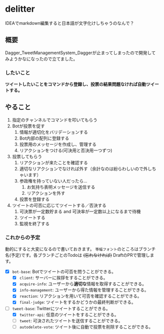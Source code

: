 # delitter

IDEAでmarkdown編集すると日本語が文字化けしちゃうのなんで？

## 概要

Dagger_TweetManagementSystem_Daggerが止まってしまったので開発してみようかなになったので立てました。

### したいこと

**ツイートしたいことをコマンドから登録し、投票の結果問題なければ自動ツイートする。**

## やること

1. 指定のチャンネルでコマンドを叩いてもらう
2. Botが投票を促す
   1. 情報が適切化をバリデーションする
   2. Bot内部の配列に登録する
   3. 投票用のメッセージを作成し、管理する
   4. リアクションをつける(可決用と否決用一つずつ)
3. 投票してもらう
   1. リアクションが来たことを確認する
   2. 適切なリアクションでなければ外す（余計なのは紛らわしいので外しちゃいます）
   3. 参政権を持っていない人だったら…
      1. お気持ち表明メッセージを送信する
      2. リアクションを外す
   4. 投票を登録する
4. ツイートの可否に応じてツイートする／否決する
   1. 可決票が一定数貯まる and 可決率が一定数以上になるまで待機
   2. ツイートする
   3. 監視を終了する

### これからの予定

動的にすると大変になるので書いておきます。
`等幅フォント`のところはブランチ名(予定)です。各ブランチごとのTodoは ~~(忘れなければ)~~ DraftのPRで管理します。

- [X] `bot-base`: Botでツイートの可否を問うことができる。
  - [X] `client`: サーバーに挨拶をすることができる。
  - [X] `acquire-info`: ユーザーから**適切な**情報を取得することができる。
  - [X] `info-management`: ユーザーから得た情報を管理することができる。
  - [X] `reaction`: リアクションを用いて可否を確認することができる。
  - [X] `final-judge`: ツイートをするかどうかの最終判断ができる。
- [ ] `tweet-base`: Twitterにツイートすることができる。
  - [X] `twitter-api`: 任意のツイートをすることができる。
  - [ ] `tweet`: 可決されたツイートを送信することができる。
  - [ ] `autodelete-vote`: ツイート後に自動で投票を削除することができる。
